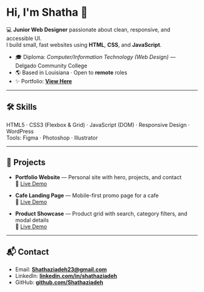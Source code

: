 # Hi, I'm Shatha 👋

💻 **Junior Web Designer** passionate about clean, responsive, and accessible UI.  
I build small, fast websites using **HTML**, **CSS**, and **JavaScript**.

- 🎓 Diploma: *Computer/Information Technology (Web Design)* — Delgado Community College  
- 🌎 Based in Louisiana · Open to **remote** roles  
- ✨ Portfolio: **[View Here](https://shathaziadeh.github.io/shatha-portfolio/)**

---

## 🛠 Skills
HTML5 · CSS3 (Flexbox & Grid) · JavaScript (DOM) · Responsive Design · WordPress  
Tools: Figma · Photoshop · Illustrator

---

## 🚀 Projects
- **Portfolio Website** — Personal site with hero, projects, and contact  
  🔗 [Live Demo](https://shathaziadeh.github.io/shatha-portfolio/)

- **Cafe Landing Page** — Mobile-first promo page for a cafe  
  🔗 [Live Demo](https://shathaziadeh.github.io/shatha-portfolio/cafe-landing/)

- **Product Showcase** — Product grid with search, category filters, and modal details  
  🔗 [Live Demo](https://shathaziadeh.github.io/shatha-portfolio/product-showcase/)

---

## 📬 Contact
- Email: **Shathaziadeh23@gmail.com**  
- LinkedIn: **[linkedin.com/in/shathaziadeh](https://www.linkedin.com/in/shathaziadeh)**  
- GitHub: **[github.com/Shathaziadeh](https://github.com/Shathaziadeh)**
